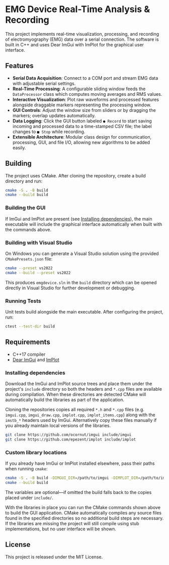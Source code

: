 # EMG Device Real-Time Analysis & Recording

This project implements real-time visualization, processing, and recording of electromyography (EMG) data over a serial connection. The software is built in C++ and uses Dear ImGui with ImPlot for the graphical user interface.

## Features

- **Serial Data Acquisition**: Connect to a COM port and stream EMG data with adjustable serial settings.
- **Real-Time Processing**: A configurable sliding window feeds the `DataProcessor` class which computes moving averages and RMS values.
- **Interactive Visualization**: Plot raw waveforms and processed features alongside draggable markers representing the processing window.
- **GUI Controls**: Adjust the window size from sliders or by dragging the markers; overlap updates automatically.
- **Data Logging**: Click the GUI button labeled `● Record` to start saving incoming and processed data to a time-stamped CSV file; the label changes to `■ Stop` while recording.
- **Extensible Architecture**: Modular class design for communication, processing, GUI, and file I/O, allowing new algorithms to be added easily.

## Building

The project uses CMake. After cloning the repository, create a build directory and run:

```bash
cmake -S . -B build
cmake --build build
```

### Building the GUI

If ImGui and ImPlot are present (see [Installing dependencies](#installing-dependencies)),
the main executable will include the graphical interface automatically when
built with the commands above.


### Building with Visual Studio

On Windows you can generate a Visual Studio solution using the provided
`CMakePresets.json` file:

```bash
cmake --preset vs2022
cmake --build --preset vs2022
```

This produces `emgdevice.sln` in the `build` directory which can be opened
directly in Visual Studio for further development or debugging.

### Running Tests

Unit tests build alongside the main executable. After configuring the project,
run:

```bash
ctest --test-dir build
```

## Requirements

- C++17 compiler
- [Dear ImGui](https://github.com/ocornut/imgui) and [ImPlot](https://github.com/epezent/implot)

### Installing dependencies

Download the ImGui and ImPlot source trees and place them under the project's
`include` directory so both the headers and `*.cpp` files are available during
compilation. When these directories are detected CMake will automatically build
the libraries as part of the application.

Cloning the repositories copies all required `*.h` and `*.cpp` files (e.g.
`imgui.cpp`, `imgui_draw.cpp`, `implot.cpp`, `implot_items.cpp`) along with the
`imstb_*` headers used by ImGui. Alternatively copy these files manually if you
already maintain local versions of the libraries.

```bash
git clone https://github.com/ocornut/imgui include/imgui
git clone https://github.com/epezent/implot include/implot
```

### Custom library locations

If you already have ImGui or ImPlot installed elsewhere, pass their paths when
running `cmake`:

```bash
cmake -S . -B build -DIMGUI_DIR=/path/to/imgui -DIMPLOT_DIR=/path/to/implot
cmake --build build
```

The variables are optional—if omitted the build falls back to the copies placed
under `include/`.

With the libraries in place you can run the CMake commands shown above to build
the GUI application. CMake automatically compiles any source files found in the
specified directories so no additional build steps are necessary. If the
libraries are missing the project will still compile using stub
implementations, but no user interface will be shown.

## License

This project is released under the MIT License.
